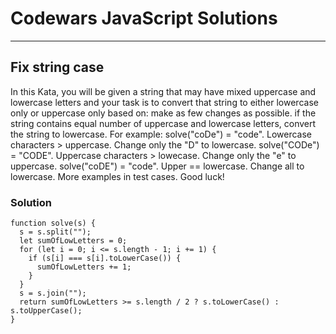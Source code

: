 # Codewars JavaScript Solutions

---

## Fix string case

In this Kata, you will be given a string that may have mixed uppercase and lowercase letters
and your task is to convert that string to either lowercase only or uppercase only based on:
make as few changes as possible.
if the string contains equal number of uppercase and lowercase letters, convert the string to lowercase.
For example:
solve("coDe") = "code". Lowercase characters > uppercase. Change only the "D" to lowercase.
solve("CODe") = "CODE". Uppercase characters > lowecase. Change only the "e" to uppercase.
solve("coDE") = "code". Upper == lowercase. Change all to lowercase.
More examples in test cases. Good luck!

### Solution

```
function solve(s) {
  s = s.split("");
  let sumOfLowLetters = 0;
  for (let i = 0; i <= s.length - 1; i += 1) {
    if (s[i] === s[i].toLowerCase()) {
      sumOfLowLetters += 1;
    }
  }
  s = s.join("");
  return sumOfLowLetters >= s.length / 2 ? s.toLowerCase() : s.toUpperCase();
}
```
